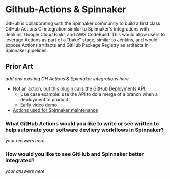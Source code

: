 # Github-Actions & Spinnaker

GitHub is collaborating with the Spinnaker community to build a first class GitHub Actions CI integration similar to Spinnaker's integrations with Jenkins, Google Cloud Build, and AWS CodeBuild. This would allow users to leverage Actions as part of a "bake" stage, similar to Jenkins, and would expose Actions artifacts and GitHub Package Registry as artifacts in Spinnaker pipelines. 

## Prior Art
_add any existing GH Actions & Spinnaker integrations here_

- Not an action, but [this plugin](https://github.com/leefaus/echo-github-plugin) calls the GitHub Deployments API. 
  - Use case example: use the API to do a merge of a branch when a deployment to product 
  - [Early video demo](https://youtu.be/2MN-NaOySpo)
- [Actions used for Spinnaker maintenance](https://github.com/spinnaker/scheduled-actions)
  

### What GitHub Actions would you like to write or see written to help automate your software devliery workflows in Spinnaker?
_your answers here_

### How would you like to see GitHub and Spinnaker better integrated?
_your answers here_
